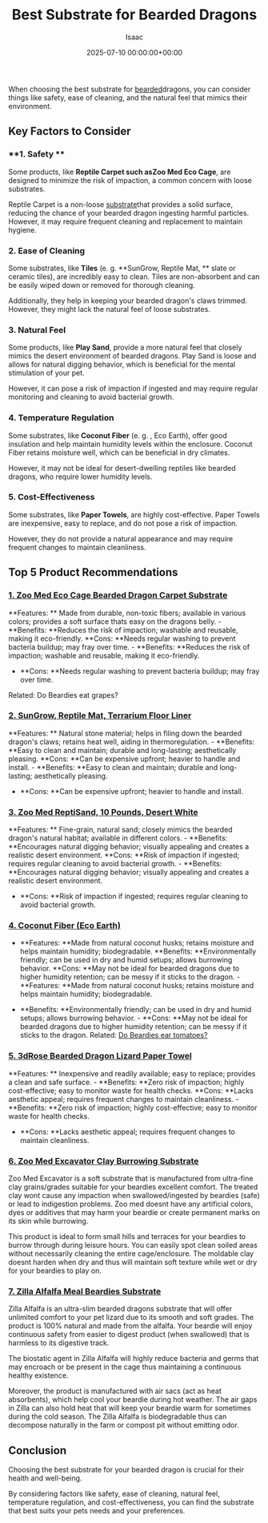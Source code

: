 ﻿---
title: Best Substrate for Bearded Dragons
description: When choosing the best substrate for bearded dragons, you can consider things like safety, ease of cleaning, and the natural feel that mimics their...
slug: /best-substrate-for-bearded-dragons/
date: 2025-07-10 00:00:00+00:00
lastmod: 2025-07-10 00:00:00+03:00
author: Isaac
categories:
- Lizard
- Product Reviews
tags:
- lizard
- substrate
- bearded
layout: post
---

When choosing the best substrate for [bearded](https://pestpolicy.com/best-cages-for-bearded-dragons/)dragons, you can consider things like safety, ease of cleaning, and the natural feel that mimics their environment.

##  Key Factors to Consider

###  **1. Safety **

Some products, like **Reptile Carpet such asZoo Med Eco Cage**, are designed to minimize the risk of impaction, a common concern with loose substrates.

Reptile Carpet is a non-loose [substrate](https://pestpolicy.com/best-substrate-for-leopard-gecko/)that provides a solid surface, reducing the chance of your bearded dragon ingesting harmful particles. However, it may require frequent cleaning and replacement to maintain hygiene.

###  **2. Ease of Cleaning**

Some substrates, like **Tiles** (e. g. **SunGrow, Reptile Mat, ** slate or ceramic tiles), are incredibly easy to clean. Tiles are non-absorbent and can be easily wiped down or removed for thorough cleaning.

Additionally, they help in keeping your bearded dragon's claws trimmed. However, they might lack the natural feel of loose substrates.

###  **3. Natural Feel**

Some products, like **Play Sand**, provide a more natural feel that closely mimics the desert environment of bearded dragons. Play Sand is loose and allows for natural digging behavior, which is beneficial for the mental stimulation of your pet.

However, it can pose a risk of impaction if ingested and may require regular monitoring and cleaning to avoid bacterial growth.

###  **4. Temperature Regulation**

Some substrates, like **Coconut Fiber** (e. g. , Eco Earth), offer good insulation and help maintain humidity levels within the enclosure. Coconut Fiber retains moisture well, which can be beneficial in dry climates.

However, it may not be ideal for desert-dwelling reptiles like bearded dragons, who require lower humidity levels.

###  **5. Cost-Effectiveness**

Some substrates, like **Paper Towels**, are highly cost-effective. Paper Towels are inexpensive, easy to replace, and do not pose a risk of impaction.

However, they do not provide a natural appearance and may require frequent changes to maintain cleanliness.

##  Top 5 Product Recommendations

###  [1. Zoo Med Eco Cage Bearded Dragon Carpet Substrate](https://www.amazon.com/dp/B0027IZ5M6/?tag=p-policy-20)

**Features: ** Made from durable, non-toxic fibers; available in various colors; provides a soft surface thats easy on the dragons belly. - **Benefits: **Reduces the risk of impaction; washable and reusable, making it eco-friendly. **Cons: **Needs regular washing to prevent bacteria buildup; may fray over time. - **Benefits: **Reduces the risk of impaction; washable and reusable, making it eco-friendly.

- **Cons: **Needs regular washing to prevent bacteria buildup; may fray over time.

Related: Do Beardies eat grapes?

###  [2. SunGrow, Reptile Mat, Terrarium Floor Liner](https://www.amazon.com/dp/B07DYSC5C9/?tag=p-policy-20)

**Features: ** Natural stone material; helps in filing down the bearded dragon's claws; retains heat well, aiding in thermoregulation. - **Benefits: **Easy to clean and maintain; durable and long-lasting; aesthetically pleasing. **Cons: **Can be expensive upfront; heavier to handle and install. - **Benefits: **Easy to clean and maintain; durable and long-lasting; aesthetically pleasing.

- **Cons: **Can be expensive upfront; heavier to handle and install.

###  [3. Zoo Med ReptiSand, 10 Pounds, Desert White](https://www.amazon.com/dp/B0002DIZKC/?tag=p-policy-20)

**Features: ** Fine-grain, natural sand; closely mimics the bearded dragon's natural habitat; available in different colors. - **Benefits: **Encourages natural digging behavior; visually appealing and creates a realistic desert environment. **Cons: **Risk of impaction if ingested; requires regular cleaning to avoid bacterial growth. - **Benefits: **Encourages natural digging behavior; visually appealing and creates a realistic desert environment.

- **Cons: **Risk of impaction if ingested; requires regular cleaning to avoid bacterial growth.

###  [**4. Coconut Fiber (Eco Earth)**](https://www.amazon.com/dp/B002KE8L1O/?tag=p-policy-20)

- **Features: **Made from natural coconut husks; retains moisture and helps maintain humidity; biodegradable. **Benefits: **Environmentally friendly; can be used in dry and humid setups; allows burrowing behavior. **Cons: **May not be ideal for bearded dragons due to higher humidity retention; can be messy if it sticks to the dragon. - **Features: **Made from natural coconut husks; retains moisture and helps maintain humidity; biodegradable.

- **Benefits: **Environmentally friendly; can be used in dry and humid setups; allows burrowing behavior. - **Cons: **May not be ideal for bearded dragons due to higher humidity retention; can be messy if it sticks to the dragon. Related: [Do Beardies ear tomatoes? ](https://pestpolicy.com/can-bearded-dragons-eat-tomatoes/)

###  [5. 3dRose Bearded Dragon Lizard Paper Towel](https://www.amazon.com/dp/B01LO9CPKS/?tag=p-policy-20)

**Features: ** Inexpensive and readily available; easy to replace; provides a clean and safe surface. - **Benefits: **Zero risk of impaction; highly cost-effective; easy to monitor waste for health checks. **Cons: **Lacks aesthetic appeal; requires frequent changes to maintain cleanliness. - **Benefits: **Zero risk of impaction; highly cost-effective; easy to monitor waste for health checks.

- **Cons: **Lacks aesthetic appeal; requires frequent changes to maintain cleanliness.

###  [6. Zoo Med Excavator Clay Burrowing Substrate](https://www.amazon.com/dp/B000N5OM8S/?tag=p-policy-20)

Zoo Med Excavator is a soft substrate that is manufactured from ultra-fine clay grains/grades suitable for your beardies excellent comfort. The treated clay wont cause any impaction when swallowed/ingested by beardies (safe) or lead to indigestion problems. Zoo med doesnt have any artificial colors, dyes or additives that may harm your beardie or create permanent marks on its skin while burrowing.

This product is ideal to form small hills and terraces for your beardies to burrow through during leisure hours. You can easily spot clean soiled areas without necessarily cleaning the entire cage/enclosure. The moldable clay doesnt harden when dry and thus will maintain soft texture while wet or dry for your beardies to play on.

###  [7. Zilla Alfalfa Meal Beardies Substrate](https://www.amazon.com/dp/B001OVD61E/?tag=p-policy-20)

Zilla Alfalfa is an ultra-slim bearded dragons substrate that will offer unlimited comfort to your pet lizard due to its smooth and soft grades. The product is 100% natural and made from the alfalfa. Your beardie will enjoy continuous safety from easier to digest product (when swallowed) that is harmless to its digestive track.

The biostatic agent in Zilla Alfalfa will highly reduce bacteria and germs that may encroach or be present in the cage thus maintaining a continuous healthy existence.

Moreover, the product is manufactured with air sacs (act as heat absorbents), which help cool your beardie during hot weather. The air gaps in Zilla can also hold heat that will keep your beardie warm for sometimes during the cold season. The Zilla Alfalfa is biodegradable thus can decompose naturally in the farm or compost pit without emitting odor.

##  Conclusion

Choosing the best substrate for your bearded dragon is crucial for their health and well-being.

By considering factors like safety, ease of cleaning, natural feel, temperature regulation, and cost-effectiveness, you can find the substrate that best suits your pets needs and your preferences.

